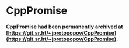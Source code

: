 # CppPromise

**CppPromise had been permanently archived at [https://git.sr.ht/~jprotopopov/CppPromise](https://git.sr.ht/~jprotopopov/CppPromise).**
